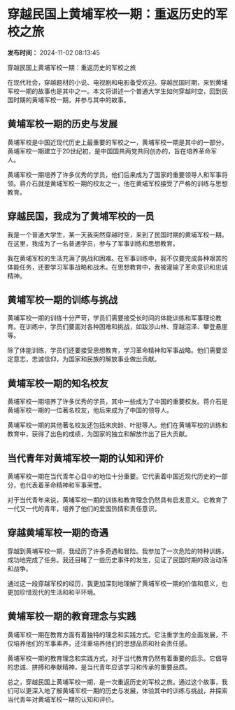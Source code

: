 # 穿越民国上黄埔军校一期：重返历史的军校之旅

**发布时间：** 2024-11-02 08:13:45

穿越民国上黄埔军校一期：重返历史的军校之旅

在现代社会，穿越题材的小说、电视剧和电影备受欢迎。穿越民国时期，来到黄埔军校一期的故事也是其中之一。本文将讲述一个普通大学生如何穿越时空，回到民国时期的黄埔军校一期，并参与其中的故事。

## 黄埔军校一期的历史与发展

黄埔军校是中国近现代历史上最重要的军校之一，黄埔军校一期是其中的一部分。黄埔军校一期建立于20世纪初，是中国国共两党共同创办的，旨在培养革命军人。

黄埔军校一期培养了许多优秀的学员，他们后来成为了国家的重要领导人和军事将领。蒋介石就是黄埔军校一期的校友之一，他在黄埔军校接受了严格的训练与思想教育。

## 穿越民国，我成为了黄埔军校的一员

我是一个普通大学生，某一天我突然穿越时空，来到了民国时期的黄埔军校一期。在这里，我成为了一名普通学员，参与了军事训练和思想教育。

我在黄埔军校的生活充满了挑战和困难。在军事训练中，我不仅要完成各种艰苦的体能任务，还要学习军事战略和战术。在思想教育中，我被灌输了革命意识和忠诚精神。

## 黄埔军校一期的训练与挑战

黄埔军校一期的训练十分严苛，学员们需要接受长时间的体能训练和军事理论教育。在训练中，学员们要面对各种困难和挑战，如跋涉山林、穿越沼泽、攀登悬崖等。

除了体能训练，学员们还要接受思想教育，学习革命精神和军事战略。他们需要坚定意志，忠诚信仰，为国家和民族的解放事业做出贡献。

## 黄埔军校一期的知名校友

黄埔军校一期培养了许多优秀的学员，其中一些成为了中国的重要校友。蒋介石是黄埔军校一期的一位著名校友，他后来成为了中国的领导人。

黄埔军校一期的其他著名校友还包括宋庆龄、叶挺等人。他们在黄埔军校的训练和教育中，获得了出色的成绩，为国家的独立和解放作出了巨大贡献。

## 当代青年对黄埔军校一期的认知和评价

黄埔军校一期在当代青年心目中的地位十分重要。它代表着中国近现代历史的一部分，也代表着革命精神和军事荣誉。

对于当代青年来说，黄埔军校一期的训练和教育理念仍然具有启发意义。它教育了一代又一代的青年，培养了他们的爱国热情和责任意识。

## 穿越黄埔军校一期的奇遇

穿越到黄埔军校一期，我经历了许多奇遇和冒险。我参加了一次危险的特种训练，成功地完成了任务。我还目睹了一些历史事件的发生，见证了民国时期的政治动荡和战争。

通过这一段穿越军校的经历，我更加深刻地理解了黄埔军校一期的价值和意义，也更加珍惜现代的生活和和平环境。

## 黄埔军校一期的教育理念与实践

黄埔军校一期在教育方面有着独特的理念和实践方式。它注重学生的全面发展，不仅培养他们的军事素养，还注重培养他们的思想品质和社会责任感。

黄埔军校一期的教育理念和实践方式，对于当代教育仍然有着重要的启示。它倡导的忠诚、拼搏和奉献精神，是当代青年应该学习和传承的重要品质。

总之，穿越民国上黄埔军校一期，是一次重返历史的军校之旅。通过这个故事，我们可以更深入地了解黄埔军校一期的历史与发展，体验其中的训练与挑战，并探索当代青年对黄埔军校一期的认知和评价。